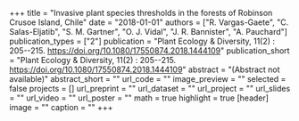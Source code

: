 +++
title = "Invasive plant species thresholds in the forests of Robinson Crusoe Island, Chile"
date = "2018-01-01"
authors = ["R. Vargas-Gaete", "C. Salas-Eljatib", "S. M. Gartner", "O. J. Vidal", "J. R. Bannister", "A. Pauchard"]
publication_types = ["2"]
publication = "Plant Ecology & Diversity, 11(2) : 205--215. https://doi.org/10.1080/17550874.2018.1444109"
publication_short = "Plant Ecology & Diversity, 11(2) : 205--215. https://doi.org/10.1080/17550874.2018.1444109"
abstract = "(Abstract not available)"
abstract_short = ""
url_code = ""
image_preview = ""
selected = false
projects = []
url_preprint = ""
url_dataset = ""
url_project = ""
url_slides = ""
url_video = ""
url_poster = ""
math = true
highlight = true
[header]
image = ""
caption = ""
+++
